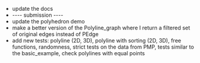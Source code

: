 - update the docs
- ---- submission ----
- update the polyhedron demo
- make a better version of the Polyline_graph where I return a filtered set of original edges instead of PEdge
- add new tests: polyline (2D, 3D), polyline with sorting (2D, 3D), free functions, randomness, strict tests on the data from PMP, tests similar to the basic_example, check polylines with equal points